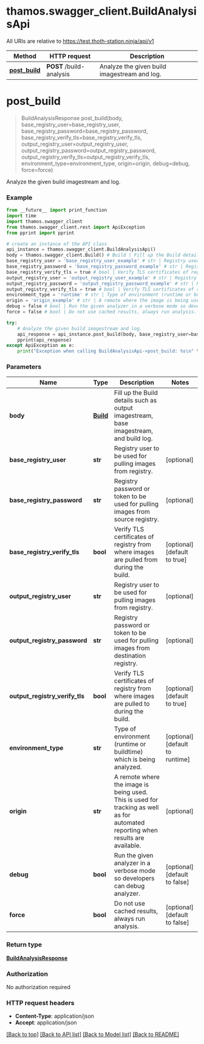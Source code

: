 # thamos.swagger_client.BuildAnalysisApi

All URIs are relative to https://test.thoth-station.ninja/api/v1

Method | HTTP request | Description
------------- | ------------- | -------------
[**post_build**](BuildAnalysisApi.md#post_build) | **POST** /build-analysis | Analyze the given build imagestream and log.

# **post_build**
> BuildAnalysisResponse post_build(body, base_registry_user=base_registry_user, base_registry_password=base_registry_password, base_registry_verify_tls=base_registry_verify_tls, output_registry_user=output_registry_user, output_registry_password=output_registry_password, output_registry_verify_tls=output_registry_verify_tls, environment_type=environment_type, origin=origin, debug=debug, force=force)

Analyze the given build imagestream and log.

### Example
```python
from __future__ import print_function
import time
import thamos.swagger_client
from thamos.swagger_client.rest import ApiException
from pprint import pprint

# create an instance of the API class
api_instance = thamos.swagger_client.BuildAnalysisApi()
body = thamos.swagger_client.Build() # Build | Fill up the Build details such as output imagestream, base imagestream, and build log.
base_registry_user = 'base_registry_user_example' # str | Registry user to be used for pulling images from registry.  (optional)
base_registry_password = 'base_registry_password_example' # str | Registry password or token to be used for pulling images from source registry.  (optional)
base_registry_verify_tls = true # bool | Verify TLS certificates of registry from where images are pulled from during the build.  (optional) (default to true)
output_registry_user = 'output_registry_user_example' # str | Registry user to be used for pulling images from registry.  (optional)
output_registry_password = 'output_registry_password_example' # str | Registry password or token to be used for pulling images from destination registry.  (optional)
output_registry_verify_tls = true # bool | Verify TLS certificates of registry from where images are pulled to during the build.  (optional) (default to true)
environment_type = 'runtime' # str | Type of environment (runtime or buildtime) which is being analyzed.  (optional) (default to runtime)
origin = 'origin_example' # str | A remote where the image is being used. This is used for tracking as well as for automated reporting when results are available.  (optional)
debug = false # bool | Run the given analyzer in a verbose mode so developers can debug analyzer.  (optional) (default to false)
force = false # bool | Do not use cached results, always run analysis.  (optional) (default to false)

try:
    # Analyze the given build imagestream and log.
    api_response = api_instance.post_build(body, base_registry_user=base_registry_user, base_registry_password=base_registry_password, base_registry_verify_tls=base_registry_verify_tls, output_registry_user=output_registry_user, output_registry_password=output_registry_password, output_registry_verify_tls=output_registry_verify_tls, environment_type=environment_type, origin=origin, debug=debug, force=force)
    pprint(api_response)
except ApiException as e:
    print("Exception when calling BuildAnalysisApi->post_build: %s\n" % e)
```

### Parameters

Name | Type | Description  | Notes
------------- | ------------- | ------------- | -------------
 **body** | [**Build**](Build.md)| Fill up the Build details such as output imagestream, base imagestream, and build log. |
 **base_registry_user** | **str**| Registry user to be used for pulling images from registry.  | [optional]
 **base_registry_password** | **str**| Registry password or token to be used for pulling images from source registry.  | [optional]
 **base_registry_verify_tls** | **bool**| Verify TLS certificates of registry from where images are pulled from during the build.  | [optional] [default to true]
 **output_registry_user** | **str**| Registry user to be used for pulling images from registry.  | [optional]
 **output_registry_password** | **str**| Registry password or token to be used for pulling images from destination registry.  | [optional]
 **output_registry_verify_tls** | **bool**| Verify TLS certificates of registry from where images are pulled to during the build.  | [optional] [default to true]
 **environment_type** | **str**| Type of environment (runtime or buildtime) which is being analyzed.  | [optional] [default to runtime]
 **origin** | **str**| A remote where the image is being used. This is used for tracking as well as for automated reporting when results are available.  | [optional]
 **debug** | **bool**| Run the given analyzer in a verbose mode so developers can debug analyzer.  | [optional] [default to false]
 **force** | **bool**| Do not use cached results, always run analysis.  | [optional] [default to false]

### Return type

[**BuildAnalysisResponse**](BuildAnalysisResponse.md)

### Authorization

No authorization required

### HTTP request headers

 - **Content-Type**: application/json
 - **Accept**: application/json

[[Back to top]](#) [[Back to API list]](../README.md#documentation-for-api-endpoints) [[Back to Model list]](../README.md#documentation-for-models) [[Back to README]](../README.md)
